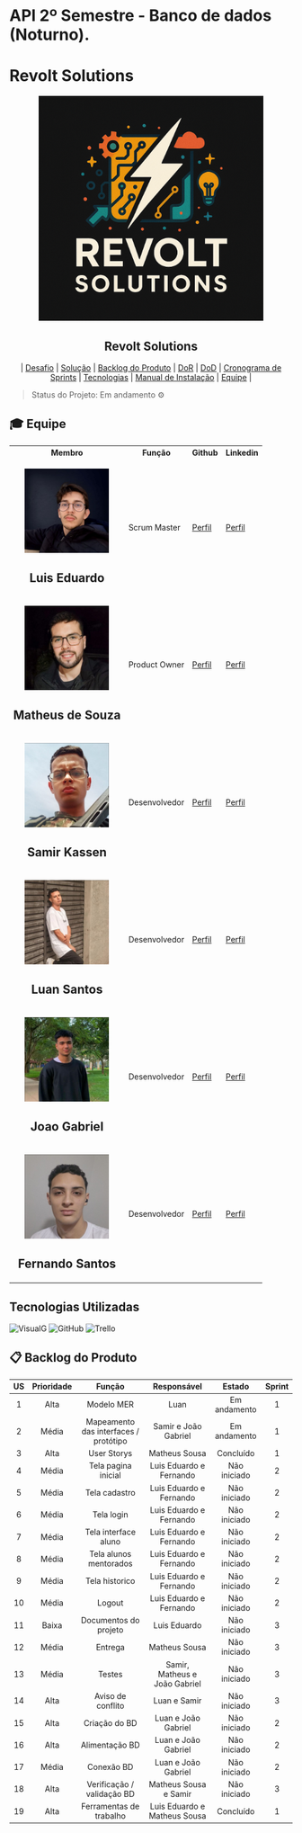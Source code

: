 # API 2º Semestre - Banco de dados (Noturno).

# Revolt Solutions

<p align="center">
      <img src="settings/logo.PNG" alt="logo da Revolt Solutions" width="400">
      <h2 align="center"> Revolt Solutions</h2>
</p>

<p align="center">
  | <a href ="#desafio"> Desafio</a>  |
  <a href ="#solucao"> Solução</a>  |   
  <a href ="#backlog"> Backlog do Produto</a>  |
  <a href ="#dor">DoR</a>  |
  <a href ="#dod">DoD</a>  |
  <a href ="#sprint"> Cronograma de Sprints</a>  |
  <a href ="#tecnologias">Tecnologias</a> |
  <a href ="#manual">Manual de Instalação</a>  | 
  <a href ="#equipe"> Equipe</a> |
</p>

> Status do Projeto: Em andamento ⚙️ 
>

## 🎓 Equipe <a id="equipe"></a>

<div align="center">
  <table>
    <tr>
      <th>Membro</th>
      <th>Função</th>
      <th>Github</th>
      <th>Linkedin</th>
    </tr>
    <tr> 
      <td><p align="center">
      <img src="settings/Luis_Eduardo.png" width="150">
      <h2 align="center"> Luis Eduardo</h2></p></td>    
      <td>Scrum Master</td> 
      <td><a href="https://github.com/Lu1s3F">Perfil</a></td>       
      <td><a href="https://www.linkedin.com/in/luis-eduardo-mendes-28b51a355?utm_source=share_via&utm_content=profile&utm_medium=member_ios">Perfil</a></td>
    </tr>
    <tr>
      <td><p align="center">
      <img src="settings/Matheus_Souza.png" width="150">
      <h2 align="center"> Matheus de Souza</h2></p></td>
      <td>Product Owner</td>
      <td><a href="https://github.com/matheus23sjc">Perfil</a></td>
      <td><a href="https://www.linkedin.com/in/matheussouza23sjc/">Perfil</a></td>
    </tr>
    <tr>
      <td><p align="center">
      <img src="settings/Samir_Kassen.png" width="150">
      <h2 align="center"> Samir Kassen</h2></p></td>
      <td>Desenvolvedor</td>
      <td><a href="https://github.com/Siqsamir">Perfil</a></td>
      <td><a href="https://www.linkedin.com/in/samir-siqueira-06012a363?utm_source=share&utm_campaign=share_via&utm_content=profile&utm_medium=android_app">Perfil</a></td>
    </tr>
    <tr>
      <td><p align="center">
      <img src="settings/Luan_Santos.png" width="150">
      <h2 align="center"> Luan Santos</h2></p></td>
      <td>Desenvolvedor</td>
      <td><a href="https://github.com/SantoszLuan">Perfil</a></td>
      <td><a href="https://www.linkedin.com/in/luansantoosz">Perfil</a></td>
    </tr>
    <tr>
      <td><p align="center">
      <img src="settings/Joao_Gabriel.png" width="150">
      <h2 align="center"> Joao Gabriel</h2></p></td>
      <td>Desenvolvedor</td>
      <td><a href="https://github.com/jjoaoGabriel">Perfil</a></td>
      <td><a href="https://www.linkedin.com/in/joao-gabriel-fernandes-de-sousa-silva-292b9a2bb?utm_source=share&utm_campaign=share_via&utm_content=profile&utm_medium=ios_app">Perfil</a></td>
    </tr>
    <tr>
      <td><p align="center">
      <img src="settings/Fernando_Santos.png" width="150">
      <h2 align="center"> Fernando Santos</h2></p></td>    
      <td>Desenvolvedor</td>
      <td><a href="https://github.com/fernandosantos09">Perfil</a></td>
      <td><a href="https://www.linkedin.com/in/santosfernando09">Perfil</a></td>
    </tr>
  </table>
</div>

## Tecnologias Utilizadas

![VisualG](https://img.shields.io/badge/VisualG-333333?style=for-the-badge&logo=visualstudio)
![GitHub](https://img.shields.io/badge/GitHub-333333?style=for-the-badge&logo=github)
![Trello](https://img.shields.io/badge/Trello-333333?style=for-the-badge&logo=trello)

## 📋 Backlog do Produto <a id="backlog"></a>

| US | Prioridade | Função | Responsável | Estado | Sprint |
| :--: | :--: | :--: | :--: | :--: | :--: |
| 1 | Alta | Modelo MER | Luan | Em andamento | 1 |
| 2 | Média | Mapeamento das interfaces / protótipo | Samir e João Gabriel | Em andamento | 1 |
| 3 | Alta | User Storys | Matheus Sousa | Concluído | 1 |
| 4 | Média | Tela pagina inicial | Luis Eduardo e Fernando | Não iniciado | 2 |
| 5 | Média | Tela cadastro | Luis Eduardo e Fernando | Não iniciado | 2 |
| 6 | Média | Tela login | Luis Eduardo e Fernando | Não iniciado | 2 |
| 7 | Média | Tela interface aluno | Luis Eduardo e Fernando | Não iniciado | 2 |
| 8 | Média | Tela alunos mentorados | Luis Eduardo e Fernando | Não iniciado | 2 |
| 9 | Média | Tela historico | Luis Eduardo e Fernando | Não iniciado | 2 |
| 10 | Média | Logout | Luis Eduardo e Fernando | Não iniciado | 2 |
| 11 | Baixa | Documentos do projeto | Luis Eduardo | Não iniciado | 3 |
| 12 | Média | Entrega | Matheus Sousa | Não iniciado | 3 |
| 13 | Média | Testes | Samir, Matheus e João Gabriel | Não iniciado | 3 |
| 14 | Alta | Aviso de conflito | Luan e Samir | Não iniciado | 3 |
| 15 | Alta | Criação do BD | Luan e João Gabriel | Não iniciado | 2 |
| 16 | Alta | Alimentação BD | Luan e João Gabriel | Não iniciado | 2 |
| 17 | Média | Conexão BD | Luan e João Gabriel | Não iniciado | 2 |
| 18 | Alta | Verificação / validação BD | Matheus Sousa e Samir | Não iniciado | 3 |
| 19 | Alta | Ferramentas de trabalho | Luis Eduardo e Matheus Sousa | Concluído | 1 |
